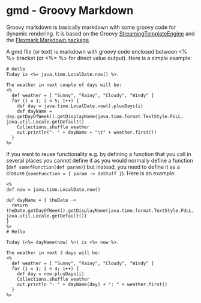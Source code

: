 # gmd - Groovy Markdown

Groovy markdown is basically markdown with some groovy code for dynamic rendering.
It is based on the Groovy [StreamingTemplateEngine](https://groovy-lang.org/templating.html) and the [Flexmark
Markdown package](https://github.com/vsch/flexmark-java).

A gmd file (or text) is markdown with groovy code enclosed between <% %> bracket (or <%= %> for direct value output). 
Here is a simple example:
```
# Hello
Today is <%= java.time.LocalDate.now() %>.

The weather in next couple of days will be:
<%
  def weather = [ "Sunny", "Rainy", "Cloudy", "Windy" ]
  for (i = 1; i < 5; i++) {
    def day = java.time.LocalDate.now().plusDays(i)
    def dayName = day.getDayOfWeek().getDisplayName(java.time.format.TextStyle.FULL, java.util.Locale.getDefault()
    Collections.shuffle weather
    out.println("- " + dayName + "\t" + weather.first())
  }
%>
```

If you want to reuse functionality e.g. by defining a function that you call in several places you cannot define it as
you would normally define a function (`def somefFunction(def param)`) but instead, you need to define it as a closure
(`someFunction = { param -> doStuff }`). Here is an example:
```
<% 
def now = java.time.LocalDate.now() 

def dayName = { theDate ->
  return theDate.getDayOfWeek().getDisplayName(java.time.format.TextStyle.FULL, java.util.Locale.getDefault())
}
%>
# Hello

Today (<%= dayName(now) %>) is <%= now %>.

The weather in next 3 days will be:
<%
  def weather = [ "Sunny", "Rainy", "Cloudy", "Windy" ]
  for (i = 1; i < 4; i++) {
    def day = now.plusDays(i)
    Collections.shuffle weather
    out.println "- " + dayName(day) + ": " + weather.first()
  }
%>
```